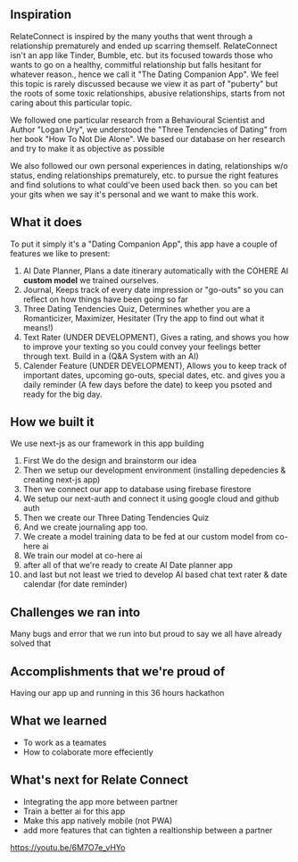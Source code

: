 ## Inspiration
RelateConnect is inspired by the many youths that went through a relationship prematurely and ended up scarring themself. RelateConnect isn't an app like Tinder, Bumble, etc. but its focused towards those who wants to go on a healthy, commitful relationship but falls hesitant for whatever reason., hence we call it "The Dating Companion App". We feel this topic is rarely discussed because we view it as part of "puberty" but the roots of some toxic relationships, abusive relationships, starts from not caring about this particular topic. 

We followed one particular research from a Behavioural Scientist and Author "Logan Ury", we understood the "Three Tendencies of Dating" from her book "How To Not Die Alone". We based our database on her research and try to make it as objective as possible

We also followed our own personal experiences in dating, relationships w/o status, ending relationships prematurely, etc. to pursue the right features and find solutions to what could've been used back then. so you can bet your gits when we say it's personal and we want to make this work.

## What it does
To put it simply it's a "Dating Companion App", this app have a couple of features we like to present:
1. AI Date Planner, Plans a date itinerary automatically with the COHERE AI **custom model** we trained ourselves.
2. Journal, Keeps track of every date impression or "go-outs" so you can reflect on how things have been going so far
3. Three Dating Tendencies Quiz, Determines whether you are a Romanticizer, Maximizer, Hesitater (Try the app to find out what it means!)
4. Text Rater (UNDER DEVELOPMENT), Gives a rating, and shows you how to improve your texting so you could convey your feelings better through text. Build in a (Q&A System with an AI)
5. Calender Feature (UNDER DEVELOPMENT), Allows you to keep track of important dates, upcoming go-outs, special dates, etc. and gives you a daily reminder (A few days before the date) to keep you psoted and ready for the big day.


## How we built it
We use next-js as our framework in this app building
1. First We do the design and brainstorm our idea
2. Then we setup our development environment (installing depedencies & creating next-js app)
3. Then we connect our app to database using firebase firestore
4. We setup our next-auth and connect it using google cloud and github auth
5. Then we create our Three Dating Tendencies Quiz
6. And we create journaling app too.
7. We create a model training data to be fed at our custom model from co-here ai
8. We train our model at co-here ai
9. after all of that we're ready to create AI Date planner app
10. and last but not least we tried to develop AI based chat text rater & date calendar (for date reminder)

## Challenges we ran into
Many bugs and error that we run into but proud to say we all have already solved that

## Accomplishments that we're proud of
Having our app up and running in this 36 hours hackathon

## What we learned
- To work as a teamates
- How to colaborate more effeciently


## What's next for Relate Connect
- Integrating the app more between partner
- Train a better ai for this app
- Make this app natively mobile (not PWA)
- add more features that can tighten a realtionship between a partner

https://youtu.be/6M7O7e_vHYo
